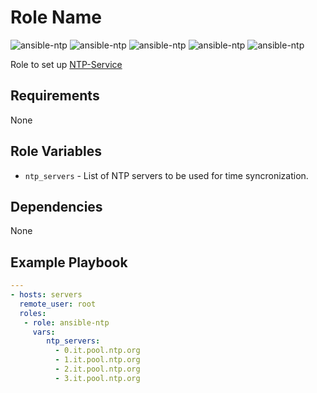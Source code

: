 Role Name
=========

![ansible-ntp](https://img.shields.io/github/issues/spy86/ansible-ntp.svg) ![ansible-ntp](https://img.shields.io/github/forks/spy86/ansible-ntp.svg) ![ansible-ntp](https://img.shields.io/github/stars/spy86/ansible-ntp.svg) ![ansible-ntp](https://img.shields.io/github/license/spy86/ansible-ntp.svg) ![ansible-ntp](https://img.shields.io/twitter/url/https/github.com/spy86/ansible-ntp.svg?style=social)

Role to set up [NTP-Service](http://www.pool.ntp.org/)


Requirements
------------

None

Role Variables
--------------

- `ntp_servers` - List of NTP servers to be used for time syncronization.

Dependencies
------------

None

Example Playbook
----------------

```YAML
---
- hosts: servers
  remote_user: root
  roles:
   - role: ansible-ntp
     vars:
        ntp_servers:
          - 0.it.pool.ntp.org
          - 1.it.pool.ntp.org
          - 2.it.pool.ntp.org
          - 3.it.pool.ntp.org

```
